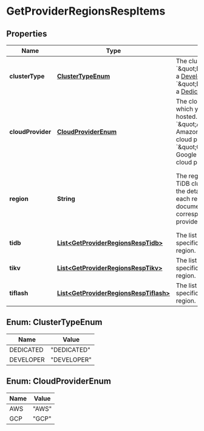 
# GetProviderRegionsRespItems

## Properties
Name | Type | Description | Notes
------------ | ------------- | ------------- | -------------
**clusterType** | [**ClusterTypeEnum**](#ClusterTypeEnum) | The cluster type. - &#x60;\&quot;DEVELOPER\&quot;&#x60;: a [Developer Tier](https://docs.pingcap.com/tidbcloud/select-cluster-tier#developer-tier) cluster - &#x60;\&quot;DEDICATED\&quot;&#x60;: a [Dedicated Tier](https://docs.pingcap.com/tidbcloud/select-cluster-tier#dedicated-tier) cluster |  [optional]
**cloudProvider** | [**CloudProviderEnum**](#CloudProviderEnum) | The cloud provider on which your TiDB cluster is hosted. - &#x60;\&quot;AWS\&quot;&#x60;: the Amazon Web Services cloud provider - &#x60;\&quot;GCP\&quot;&#x60;: the Google Cloud Platform cloud provider |  [optional]
**region** | **String** | The region in which your TiDB cluster is hosted.  For the detailed information on each region, refer to the documentation of the corresponding cloud provider ([AWS](https://docs.aws.amazon.com/AWSEC2/latest/UserGuide/using-regions-availability-zones.html) | [GCP](https://cloud.google.com/about/locations#americas)).  For example, &#x60;\&quot;us-west-2\&quot;&#x60; refers to Oregon for AWS. |  [optional]
**tidb** | [**List&lt;GetProviderRegionsRespTidb&gt;**](GetProviderRegionsRespTidb.md) | The list of TiDB specifications in the region. |  [optional]
**tikv** | [**List&lt;GetProviderRegionsRespTikv&gt;**](GetProviderRegionsRespTikv.md) | The list of TiKV specifications in the region. |  [optional]
**tiflash** | [**List&lt;GetProviderRegionsRespTiflash&gt;**](GetProviderRegionsRespTiflash.md) | The list of TiFlash specifications in the region. |  [optional]


<a name="ClusterTypeEnum"></a>
## Enum: ClusterTypeEnum
Name | Value
---- | -----
DEDICATED | &quot;DEDICATED&quot;
DEVELOPER | &quot;DEVELOPER&quot;


<a name="CloudProviderEnum"></a>
## Enum: CloudProviderEnum
Name | Value
---- | -----
AWS | &quot;AWS&quot;
GCP | &quot;GCP&quot;



